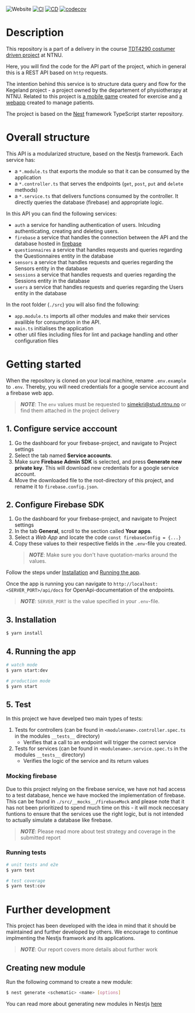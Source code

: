 ![Website](https://img.shields.io/website?down_color=red&down_message=error&label=Health%20Checks&logo=heroku&logoColor=orange&up_message=ok&url=https%3A%2F%2Ftdt4290-api.herokuapp.com%2Fapi%2Fhealth)
[![CI](https://github.com/TDT4290-Gruppe-10/kegeland-api/actions/workflows/on-pull-request.yml/badge.svg)](https://github.com/TDT4290-Gruppe-10/kegeland-api/actions/workflows/on-pull-request.yml)
[![CD](https://github.com/TDT4290-Gruppe-10/kegeland-api/actions/workflows/on-push.yml/badge.svg)](https://github.com/TDT4290-Gruppe-10/kegeland-api/actions/workflows/on-push.yml)
[![codecov](https://codecov.io/gh/TDT4290-Gruppe-10/kegeland-api/branch/main/graph/badge.svg?token=WNR65GN461)](https://codecov.io/gh/TDT4290-Gruppe-10/kegeland-api)

# Description
This repository is a part of a delivery in the course [TDT4290 costumer driven project](https://www.ntnu.no/studier/emner/TDT4290/2017/1#tab=omEmnet) at NTNU. 

Here, you will find the code for the API part of the project, which in general this is a REST API based on `http` requests.

The intention behind this service is to structure data query and flow for the Kegeland project - a project owned by the departement of physiotherapy at NTNU. Related to this project is [a mobile game](https://github.com/TDT4290-Gruppe-10/kegeland-app) created for exercise and [a webapp](https://github.com/TDT4290-Gruppe-10/kegeland-frontend) created to manage patients.

The project is based on the [Nest](https://github.com/nestjs/nest) framework TypeScript starter repository.

# Overall structure
This API is a modularized structure, based on the Nestjs framework.
Each service has: 
- a `*.module.ts` that exports the module so that it can be consumed by the application
- a `*.controller.ts` that serves the endpoints (`get`, `post`, `put` and `delete` methods)
- a `*.service.ts` that delivers functions consumed by the controller. It directly queries the database (firebase) and appropriate logic.

In this API you can find the following services:
- `auth` a service for handling authentication of users. Inlcuding authenticating, creating and deleting users.
- `firebase` a service that handles the connection between the API and the database hosted in [firebase](https://firebase.google.com/)
- `questionnaires` a service that handles requests and queries regarding the Questionnaires entity in the database
- `sensors` a service that handles requests and queries regarding the Sensors entity in the database
- `sessions` a service that handles requests and queries regarding the Sessions entity in the database
- `users` a service that handles requests and queries regarding the Users entity in the database

In the root folder (`./src`) you will also find the following:
- `app.module.ts` imports all other modules and make their services availible for consumption in the API.
- `main.ts` initialises the application
- other util files including files for lint and package handling and other configuration files



# Getting started
When the repository is cloned on your local machine, rename `.env.example` to `.env`. Thereby, you will need credentials for a google service account and a firebase web app. 
> **_NOTE_**: The `env` values must be requested to simekri@stud.ntnu.no or find them attached in the project delivery

## 1. Configure service acccount

1. Go the dashboard for your firebase-project, and navigate to Project settings
2. Select the tab named **Service accounts**.
3. Make sure **Firebase Admin SDK** is selected, and press **Generate new private key**. This will download new credentials for a google service account.
4. Move the downloaded file to the root-directory of this project, and rename it to `firebase.config.json`.

## 2. Configure Firebase SDK

1. Go the dashboard for your firebase-project, and navigate to Project settings
2. In the tab **General**, scroll to the section called **Your apps**.
3. Select a _Web App_ and locate the code `const firebaseConfig = {...}`
4. Copy these values to their respective fields in the `.env`-file you created.
   > **_NOTE_**: Make sure you don't have quotation-marks around the values.

Follow the steps under [Installation](#installation) and [Running the app](#running-the-app).

Once the app is running you can navigate to `http://localhost:<SERVER_PORT>/api/docs` for OpenApi-documentation of the endpoints.

> **_NOTE_**: `SERVER_PORT` is the value specified in your `.env`-file.

## 3. Installation

```bash
$ yarn install
```

## 4. Running the app

```bash
# watch mode
$ yarn start:dev

# production mode
$ yarn start
```

## 5. Test
In this project we have develped two main types of tests:
1. Tests for controllers (can be found in `<modulename>.controller.spec.ts` in the modules `__tests__` directory)
   - Verifies that a call to an endpoint will trigger the correct service
2. Tests for services (can be found in `<modulename>.service.spec.ts` in the modules `__tests__` directory)
   - Verifies the logic of the service and its return values

### Mocking firebase
Due to this project relying on the firebase service, we have not had access to a test database, hence we have mocked the implementation of firebase. This can be found in `./src/__mocks__/firebaseMock` and please note that it has not been prioritized to spend much time on this - it will mock neccesary funtions to ensure that the services use the right logic, but is not intended to actually simulate a database like firebase.
> **_NOTE_**: Please read more about test strategy and coverage in the submitted report

### Running tests
```bash
# unit tests and e2e
$ yarn test

# test coverage
$ yarn test:cov
```

# Further development
This project has been developed with the idea in mind that it should be maintained and further developed by others. 
We encourage to continue implmenting the Nestjs framwork and its applications. 
> **_NOTE_**: Our report covers more details about further work

## Creating new module

Run the following command to create a new module:
```bash
$ nest generate <schematic> <name> [options]
```
You can read more about generating new modules in Nestjs [here](https://docs.nestjs.com/cli/usages#nest-generate)


